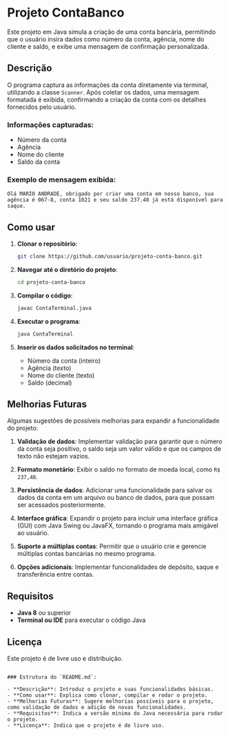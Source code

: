 # Projeto ContaBanco

Este projeto em Java simula a criação de uma conta bancária, permitindo que o usuário insira dados como número da conta, agência, nome do cliente e saldo, e exibe uma mensagem de confirmação personalizada.

## Descrição

O programa captura as informações da conta diretamente via terminal, utilizando a classe `Scanner`. Após coletar os dados, uma mensagem formatada é exibida, confirmando a criação da conta com os detalhes fornecidos pelo usuário.

### Informações capturadas:
- Número da conta
- Agência
- Nome do cliente
- Saldo da conta

### Exemplo de mensagem exibida:

```
Olá MARIO ANDRADE, obrigado por criar uma conta em nosso banco, sua agência é 067-8, conta 1021 e seu saldo 237.48 já está disponível para saque.
```

## Como usar

1. **Clonar o repositório**:
   ```bash
   git clone https://github.com/usuario/projeto-conta-banco.git
   ```
   
2. **Navegar até o diretório do projeto**:
   ```bash
   cd projeto-conta-banco
   ```

3. **Compilar o código**:
   ```bash
   javac ContaTerminal.java
   ```

4. **Executar o programa**:
   ```bash
   java ContaTerminal
   ```

5. **Inserir os dados solicitados no terminal**:
   - Número da conta (inteiro)
   - Agência (texto)
   - Nome do cliente (texto)
   - Saldo (decimal)

## Melhorias Futuras

Algumas sugestões de possíveis melhorias para expandir a funcionalidade do projeto:

1. **Validação de dados**: Implementar validação para garantir que o número da conta seja positivo, o saldo seja um valor válido e que os campos de texto não estejam vazios.
   
2. **Formato monetário**: Exibir o saldo no formato de moeda local, como `R$ 237,48`.

3. **Persistência de dados**: Adicionar uma funcionalidade para salvar os dados da conta em um arquivo ou banco de dados, para que possam ser acessados posteriormente.

4. **Interface gráfica**: Expandir o projeto para incluir uma interface gráfica (GUI) com Java Swing ou JavaFX, tornando o programa mais amigável ao usuário.

5. **Suporte a múltiplas contas**: Permitir que o usuário crie e gerencie múltiplas contas bancárias no mesmo programa.

6. **Opções adicionais**: Implementar funcionalidades de depósito, saque e transferência entre contas.

## Requisitos

- **Java 8** ou superior
- **Terminal ou IDE** para executar o código Java

## Licença

Este projeto é de livre uso e distribuição.
```

### Estrutura do `README.md`:

- **Descrição**: Introduz o projeto e suas funcionalidades básicas.
- **Como usar**: Explica como clonar, compilar e rodar o projeto.
- **Melhorias Futuras**: Sugere melhorias possíveis para o projeto, como validação de dados e adição de novas funcionalidades.
- **Requisitos**: Indica a versão mínima do Java necessária para rodar o projeto.
- **Licença**: Indica que o projeto é de livre uso.
